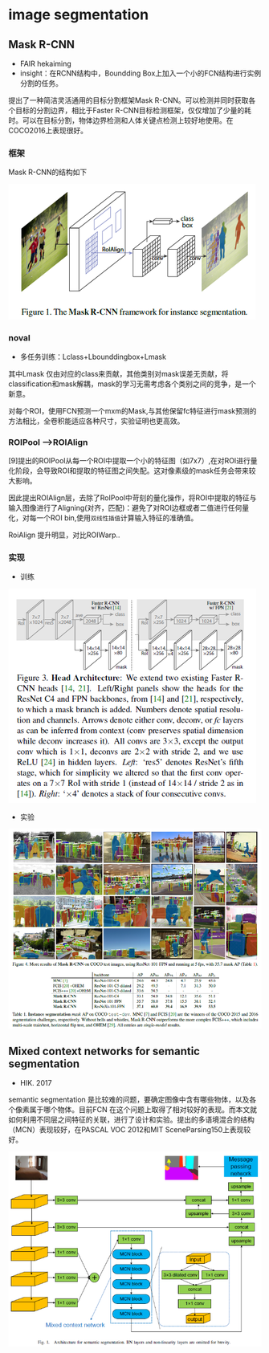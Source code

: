 # image segmentation

## Mask R-CNN
* FAIR hekaiming
* insight：在RCNN结构中，Boundding Box上加入一个小的FCN结构进行实例分割的任务。

提出了一种简洁灵活通用的目标分割框架Mask R-CNN。可以检测并同时获取各个目标的分割边界，相比于Faster R-CNN目标检测框架，仅仅增加了少量的耗时。可以在目标分割，物体边界检测和人体关键点检测上较好地使用。在COCO2016上表现很好。

### 框架
Mask R-CNN的结构如下

![mrcnn][mrcnn]

[mrcnn]:imgs/Mask-R-CNN.png

### noval

* 多任务训练：Lclass+Lbounddingbox+Lmask

其中Lmask 仅由对应的class来贡献，其他类别对mask误差无贡献，将classification和mask解耦，mask的学习无需考虑各个类别之间的竞争，是一个新意。

对每个ROI，使用FCN预测一个mxm的Mask,与其他保留fc特征进行mask预测的方法相比，全卷积能适应各种尺寸，实验证明也更高效。

### ROIPool  -->ROIAlign
[9]提出的ROIPool从每一个ROI中提取一个小的特征图（如7x7）,在对ROI进行量化阶段，会导致ROI和提取的特征图之间失配。这对像素级的mask任务会带来较大影响。

因此提出ROIAlign层，去除了RoIPool中苛刻的量化操作，将ROI中提取的特征与输入图像进行了Aligning(对齐，匹配)：避免了对ROI边框或者二值进行任何量化，对每一个ROI bin,使用```双线性插值```计算输入特征的准确值。

RoiAlign 提升明显，对比ROIWarp..

### 实现

* 训练

![tra][tra]

[tra]:imgs/mrcnn-train.png

* 实验

![exp][exp]

[exp]:imgs/mrcnn-experiment.png

## Mixed context networks for semantic segmentation

* HIK. 2017

semantic segmentation 是比较难的问题，要确定图像中含有哪些物体，以及各个像素属于哪个物体。目前FCN 在这个问题上取得了相对较好的表现。而本文就如何利用不同层之间特征的关联，进行了设计和实验。提出的多语境混合的结构（MCN）表现较好，在PASCAL VOC 2012和MIT SceneParsing150上表现较好。

![arch][arch]

[arch]: imgs/mixed-context-networks.png